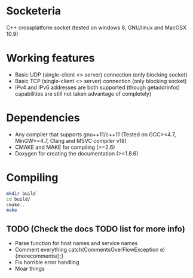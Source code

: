 Socketeria
==========
C++ crossplatform socket (tested on windows 8, GNU/linux and MacOSX 10.9)

# Working features
* Basic UDP (single-client <> server) connection (only blocking socket)
* Basic TCP (single-client <> server) connection (only blocking socket)
* IPv4 and IPv6 addresses are both supported (though getaddrinfo() capabilities are still not taken advantage of completely)

# Dependencies
* Any compiler that supports gnu++11/c++11 (Tested on GCC>=4.7, MinGW>=4.7, Clang and MSVC compiler v18)
* CMAKE and MAKE for compiling (>=2.6)
* Doxygen for creating the documentation (>=1.8.6)

# Compiling
```bash
mkdir build
cd build/
cmake..
make
```
## TODO (Check the docs TODO list for more info)
* Parse function for host names and service names
* Comment everything catch(CommentsOverFlowException e){morecomments();}
* Fix horrible error handling
* Moar things
